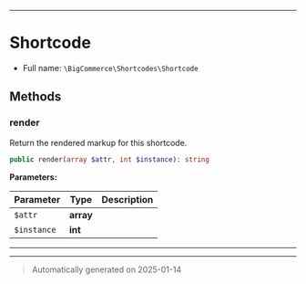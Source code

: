 ***

# Shortcode





* Full name: `\BigCommerce\Shortcodes\Shortcode`



## Methods


### render

Return the rendered markup for this shortcode.

```php
public render(array $attr, int $instance): string
```








**Parameters:**

| Parameter | Type | Description |
|-----------|------|-------------|
| `$attr` | **array** |  |
| `$instance` | **int** |  |





***


***
> Automatically generated on 2025-01-14
